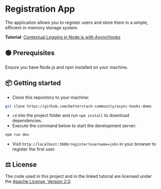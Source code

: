 # Registration App

The application allows you to register users and store them in a simple, efficient in-memory storage system.

**Tutorial**: [Contextual Logging in Node.js with AsyncHooks
](https://betterstack.com/community/guides/scaling-nodejs/async-hooks-explained/)

## 🟢 Prerequisites

Ensure you have Node.js and npm installed on your machine.

## 📦 Getting started

- Clone this repository to your machine:

```bash
git clone https://github.com/betterstack-community/async-hooks-demo
```

- `cd` into the project folder and run `npm install` to download dependencies.
- Execute the command below to start the development server:

```bash
npm run dev
```

- Visit `http://localhost:3000/register?username=john`
  in your browser to register the first user.

## ⚖ License

The code used in this project and in the linked tutorial are licensed under the [Apache License, Version 2.0](LICENSE).
